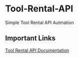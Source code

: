 # Tool-Rental-API
Simple Tool Rental API Autmation

## Important Links
[Tool Rental API Documentation](https://github.com/vdespa/quick-introduction-to-postman/blob/main/simple-tool-rental-api.md)
